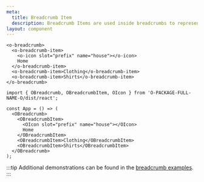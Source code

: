 ```yaml
---
meta:
  title: Breadcrumb Item
  description: Breadcrumb Items are used inside breadcrumbs to represent different links.
layout: component
---
```


```html:preview
<o-breadcrumb>
  <o-breadcrumb-item>
    <o-icon slot="prefix" name="house"></o-icon>
    Home
  </o-breadcrumb-item>
  <o-breadcrumb-item>Clothing</o-breadcrumb-item>
  <o-breadcrumb-item>Shirts</o-breadcrumb-item>
</o-breadcrumb>
```

```jsx:react
import { OBreadcrumb, OBreadcrumbItem, OIcon } from 'O-PACKAGE-FULL-NAME-O/dist/react';

const App = () => (
  <OBreadcrumb>
    <OBreadcrumbItem>
      <OIcon slot="prefix" name="house"></OIcon>
      Home
    </OBreadcrumbItem>
    <OBreadcrumbItem>Clothing</OBreadcrumbItem>
    <OBreadcrumbItem>Shirts</OBreadcrumbItem>
  </OBreadcrumb>
);
```

:::tip
Additional demonstrations can be found in the [breadcrumb examples](/components/breadcrumb).
:::
